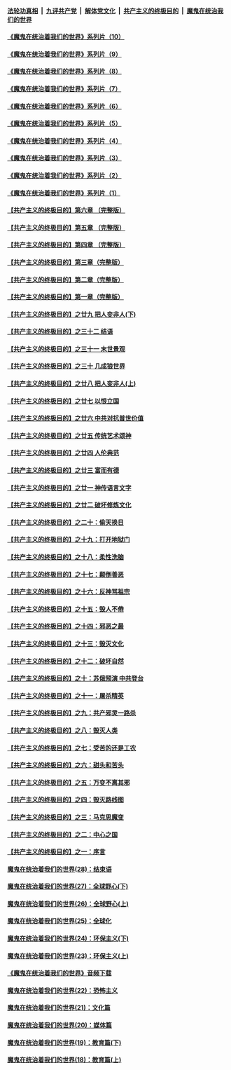 ####  [法轮功真相](../../../../basic/blob/master/README.md?t=09140802) &nbsp;|&nbsp; [九评共产党](../../../../9ping.md/blob/master/README.md?t=09140802) &nbsp;|&nbsp; [解体党文化](../../../../jtdwh.md/blob/master/README.md?t=09140802)  &nbsp;|&nbsp; [共产主义的终极目的](../../../../gczydzjmd.md/blob/master/README.md?t=09140802) &nbsp;|&nbsp; [魔鬼在统治我们的世界](../../../../mgztzwmdsj.md/blob/master/README.md?t=09140802) 

#### [《魔鬼在统治着我们的世界》系列片（10）](../pages/nsc422/n12292670.md?t=09140802) 

#### [《魔鬼在统治着我们的世界》系列片（9）](../pages/nsc422/n12290859.md?t=09140802) 

#### [《魔鬼在统治着我们的世界》系列片（8）](../pages/nsc422/n12287445.md?t=09140802) 

#### [《魔鬼在统治着我们的世界》系列片（7）](../pages/nsc422/n12283425.md?t=09140802) 

#### [《魔鬼在统治着我们的世界》系列片（6）](../pages/nsc422/n12282314.md?t=09140802) 

#### [《魔鬼在统治着我们的世界》系列片（5）](../pages/nsc422/n12281419.md?t=09140802) 

#### [《魔鬼在统治着我们的世界》系列片（4）](../pages/nsc422/n12274024.md?t=09140802) 

#### [《魔鬼在统治着我们的世界》系列片（3）](../pages/nsc422/n12271322.md?t=09140802) 

#### [《魔鬼在统治着我们的世界》系列片（2）](../pages/nsc422/n12269049.md?t=09140802) 

#### [《魔鬼在统治着我们的世界》系列片（1）](../pages/nsc422/n12267575.md?t=09140802) 

#### [【共产主义的终极目的】第六章 （完整版）](../pages/nsc422/n11428913.md?t=09140802) 

#### [【共产主义的终极目的】第五章 （完整版）](../pages/nsc422/n11428912.md?t=09140802) 

#### [【共产主义的终极目的】第四章 （完整版）](../pages/nsc422/n11428907.md?t=09140802) 

#### [【共产主义的终极目的】第三章（完整版）](../pages/nsc422/n11428848.md?t=09140802) 

#### [【共产主义的终极目的】第二章（完整版）](../pages/nsc422/n11428831.md?t=09140802) 

#### [【共产主义的终极目的】第一章（完整版）](../pages/nsc422/n11417651.md?t=09140802) 

#### [【共产主义的终极目的】之廿九 把人变非人(下)](../pages/nsc422/n11344140.md?t=09140802) 

#### [【共产主义的终极目的】之三十二 结语](../pages/nsc422/n11360535.md?t=09140802) 

#### [【共产主义的终极目的】之三十一 末世景观](../pages/nsc422/n11351129.md?t=09140802) 

#### [【共产主义的终极目的】之三十 几成狼世界](../pages/nsc422/n11348280.md?t=09140802) 

#### [【共产主义的终极目的】之廿八 把人变非人(上)](../pages/nsc422/n11340492.md?t=09140802) 

#### [【共产主义的终极目的】之廿七 以恨立国](../pages/nsc422/n11336944.md?t=09140802) 

#### [【共产主义的终极目的】之廿六 中共对抗普世价值](../pages/nsc422/n11324785.md?t=09140802) 

#### [【共产主义的终极目的】之廿五 传统艺术颂神](../pages/nsc422/n11296396.md?t=09140802) 

#### [【共产主义的终极目的】之廿四 人伦典范](../pages/nsc422/n11296397.md?t=09140802) 

#### [【共产主义的终极目的】之廿三 富而有德](../pages/nsc422/n11283598.md?t=09140802) 

#### [【共产主义的终极目的】之廿一 神传语言文字](../pages/nsc422/n11263265.md?t=09140802) 

#### [【共产主义的终极目的】之廿二 破坏修炼文化](../pages/nsc422/n11245728.md?t=09140802) 

#### [【共产主义的终极目的】之二十：偷天换日](../pages/nsc422/n11238846.md?t=09140802) 

#### [【共产主义的终极目的】之十九：打开地狱门](../pages/nsc422/n11206376.md?t=09140802) 

#### [【共产主义的终极目的】之十八：柔性洗脑](../pages/nsc422/n11199994.md?t=09140802) 

#### [【共产主义的终极目的】之十七：颠倒善恶](../pages/nsc422/n11179782.md?t=09140802) 

#### [【共产主义的终极目的】之十六：反神骂祖宗](../pages/nsc422/n11166798.md?t=09140802) 

#### [【共产主义的终极目的】之十五：毁人不倦](../pages/nsc422/n11166792.md?t=09140802) 

#### [【共产主义的终极目的】之十四：邪恶之最](../pages/nsc422/n11150249.md?t=09140802) 

#### [【共产主义的终极目的】之十三：毁灭文化](../pages/nsc422/n11135227.md?t=09140802) 

#### [【共产主义的终极目的】之十二：破坏自然](../pages/nsc422/n11135214.md?t=09140802) 

#### [【共产主义的终极目的】之十：苏俄预演 中共登台](../pages/nsc422/n11118424.md?t=09140802) 

#### [【共产主义的终极目的】之十一：屠杀精英](../pages/nsc422/n11118442.md?t=09140802) 

#### [【共产主义的终极目的】之九：共产邪灵一路杀](../pages/nsc422/n11114139.md?t=09140802) 

#### [【共产主义的终极目的】之八：毁灭人类](../pages/nsc422/n11108503.md?t=09140802) 

#### [【共产主义的终极目的】之七：受苦的还是工农](../pages/nsc422/n11101809.md?t=09140802) 

#### [【共产主义的终极目的】之六：甜头和苦头](../pages/nsc422/n11096971.md?t=09140802) 

#### [【共产主义的终极目的】之五：万变不离其邪](../pages/nsc422/n11091285.md?t=09140802) 

#### [【共产主义的终极目的】之四：毁灭路线图](../pages/nsc422/n11086284.md?t=09140802) 

#### [【共产主义的终极目的】之三：马克思魔变](../pages/nsc422/n11061941.md?t=09140802) 

#### [【共产主义的终极目的】之二：中心之国](../pages/nsc422/n11047728.md?t=09140802) 

#### [【共产主义的终极目的】之一：序言](../pages/nsc422/n11086077.md?t=09140802) 

#### [魔鬼在统治着我们的世界(28)：结束语](../pages/nsc422/n10936246.md?t=09140802) 

#### [魔鬼在统治着我们的世界(27)：全球野心(下)](../pages/nsc422/n10928319.md?t=09140802) 

#### [魔鬼在统治着我们的世界(26)：全球野心(上)](../pages/nsc422/n10900318.md?t=09140802) 

#### [魔鬼在统治着我们的世界(25)：全球化](../pages/nsc422/n10788205.md?t=09140802) 

#### [魔鬼在统治着我们的世界(24)：环保主义(下)](../pages/nsc422/n10695307.md?t=09140802) 

#### [魔鬼在统治着我们的世界(23)：环保主义(上)](../pages/nsc422/n10688613.md?t=09140802) 

#### [《魔鬼在统治着我们的世界》音频下载](../pages/nsc422/n10635553.md?t=09140802) 

#### [魔鬼在统治着我们的世界(22)：恐怖主义](../pages/nsc422/n10614727.md?t=09140802) 

#### [魔鬼在统治着我们的世界(21)：文化篇](../pages/nsc422/n10597706.md?t=09140802) 

#### [魔鬼在统治着我们的世界(20)：媒体篇](../pages/nsc422/n10586579.md?t=09140802) 

#### [魔鬼在统治着我们的世界(19)：教育篇(下)](../pages/nsc422/n10564808.md?t=09140802) 

#### [魔鬼在统治着我们的世界(18)：教育篇(上)](../pages/nsc422/n10526970.md?t=09140802) 

